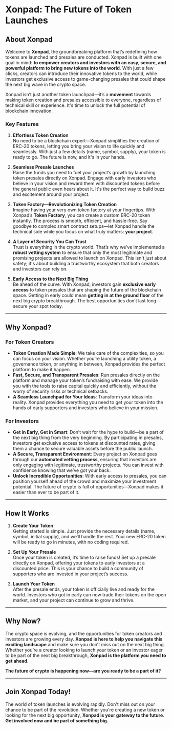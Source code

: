 # Xonpad: The Future of Token Launches

## About Xonpad

Welcome to **Xonpad**, the groundbreaking platform that’s redefining how tokens are launched and presales are conducted. Xonpad is built with one goal in mind: **to empower creators and investors with an easy, secure, and powerful platform to bring new tokens into the world**. With just a few clicks, creators can introduce their innovative tokens to the world, while investors get exclusive access to game-changing presales that could shape the next big wave in the crypto space.

Xonpad isn’t just another token launchpad—it’s a **movement** towards making token creation and presales accessible to everyone, regardless of technical skill or experience. It's time to unlock the full potential of blockchain innovation.

### Key Features

1. **Effortless Token Creation**  
   No need to be a blockchain expert—Xonpad simplifies the creation of ERC-20 tokens, letting you bring your vision to life quickly and seamlessly. With just a few details (name, symbol, supply), your token is ready to go. The future is now, and it's in your hands.

2. **Seamless Presale Launches**  
   Raise the funds you need to fuel your project’s growth by launching token presales directly on Xonpad. Engage with early investors who believe in your vision and reward them with discounted tokens before the general public even hears about it. It's the perfect way to build buzz and excitement around your project.

3. **Token Factory—Revolutionizing Token Creation**  
   Imagine having your very own token factory at your fingertips. With Xonpad’s **Token Factory**, you can create a custom ERC-20 token instantly. The process is smooth, efficient, and hassle-free. Say goodbye to complex smart contract setups—let Xonpad handle the technical side while you focus on what truly matters: **your project**.

4. **A Layer of Security You Can Trust**  
   Trust is everything in the crypto world. That’s why we’ve implemented a **robust vetting system** to ensure that only the most legitimate and promising projects are allowed to launch on Xonpad. This isn't just about safety; it's about building a trustworthy ecosystem that both creators and investors can rely on.

5. **Early Access to the Next Big Thing**  
   Be ahead of the curve. With Xonpad, investors gain **exclusive early access** to token presales that are shaping the future of the blockchain space. Getting in early could mean **getting in at the ground floor** of the next big crypto breakthrough. The best opportunities don’t last long—secure your spot today.

---

## Why Xonpad?

### For Token Creators

- **Token Creation Made Simple**: We take care of the complexities, so you can focus on your vision. Whether you’re launching a utility token, a governance token, or anything in between, Xonpad provides the perfect platform to make it happen.
- **Fast, Secure, and Transparent Presales**: Run presales directly on the platform and manage your token’s fundraising with ease. We provide you with the tools to raise capital quickly and efficiently, without the worry of security risks or technical setbacks.
- **A Seamless Launchpad for Your Ideas**: Transform your ideas into reality. Xonpad provides everything you need to get your token into the hands of early supporters and investors who believe in your mission.

### For Investors

- **Get in Early, Get in Smart**: Don’t wait for the hype to build—be a part of the next big thing from the very beginning. By participating in presales, investors get exclusive access to tokens at discounted rates, giving them a chance to secure valuable assets before the public launch.
- **A Secure, Transparent Environment**: Every project on Xonpad goes through our **automated vetting process**, ensuring that investors are only engaging with legitimate, trustworthy projects. You can invest with confidence knowing that we’ve got your back.
- **Unlock Incredible Opportunities**: With early access to presales, you can position yourself ahead of the crowd and maximize your investment potential. The future of crypto is full of opportunities—Xonpad makes it easier than ever to be part of it.

---

## How It Works

1. **Create Your Token**  
   Getting started is simple. Just provide the necessary details (name, symbol, initial supply), and we’ll handle the rest. Your new ERC-20 token will be ready to go in minutes, with no coding required.

2. **Set Up Your Presale**  
   Once your token is created, it’s time to raise funds! Set up a presale directly on Xonpad, offering your tokens to early investors at a discounted price. This is your chance to build a community of supporters who are invested in your project’s success.

3. **Launch Your Token**  
   After the presale ends, your token is officially live and ready for the world. Investors who got in early can now trade their tokens on the open market, and your project can continue to grow and thrive.

---

## Why Now?

The crypto space is evolving, and the opportunities for token creators and investors are growing every day. **Xonpad is here to help you navigate this exciting landscape** and make sure you don’t miss out on the next big thing. Whether you’re a creator looking to launch your token or an investor eager to be part of the next big breakthrough, **Xonpad is the platform you need to get ahead**.

**The future of crypto is happening now—are you ready to be a part of it?**

---

## Join Xonpad Today!

The world of token launches is evolving rapidly. Don't miss out on your chance to be part of the revolution. Whether you're creating a new token or looking for the next big opportunity, **Xonpad is your gateway to the future**.  
**Get involved now and be part of something big.**
